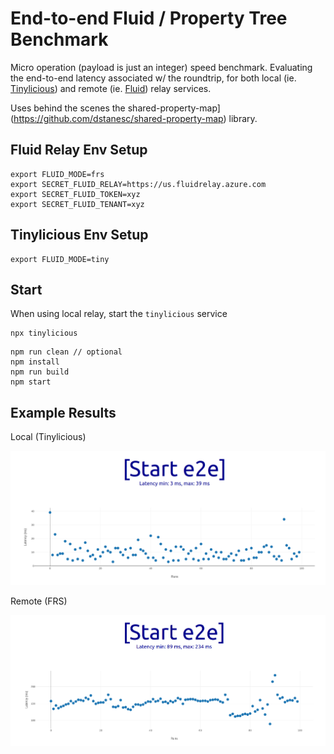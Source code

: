 # End-to-end Fluid / Property Tree Benchmark

Micro operation (payload is just an integer) speed benchmark. Evaluating the end-to-end latency associated w/ the roundtrip, for both local (ie. [Tinylicious](https://github.com/microsoft/FluidFramework/tree/main/server/tinylicious)) and remote (ie. [Fluid](https://docs.microsoft.com/en-us/azure/azure-fluid-relay/)) relay services.

Uses behind the scenes the shared-property-map](https://github.com/dstanesc/shared-property-map) library.


## Fluid Relay Env Setup
```
export FLUID_MODE=frs
export SECRET_FLUID_RELAY=https://us.fluidrelay.azure.com
export SECRET_FLUID_TOKEN=xyz
export SECRET_FLUID_TENANT=xyz
```

## Tinylicious Env Setup

```
export FLUID_MODE=tiny
```

## Start

When using local relay, start the `tinylicious` service

```
npx tinylicious
```


```
npm run clean // optional
npm install
npm run build
npm start
```

## Example Results

Local (Tinylicious)

![](./img/tiny-e2e.png)

Remote (FRS)

![](./img/frs-e2e.png)
